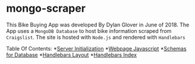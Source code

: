 # mongo-scraper
This Bike Buying App was developed By Dylan Glover in June of 2018. The App uses a `MongoDB Database` to host bike information scraped from `Craigslist`. The site is hosted with `Node.js` and rendered with `Handlebars`


Table Of Contents:
*[Server Initialization](./server.js)
*[Webpage Javascript](./public/app.js)
*[Schemas for Database](./models)
*[Handlebars Layout](./views/layouts/main.handlebars)
*[Handlebars Index](./views/index.handlebars)